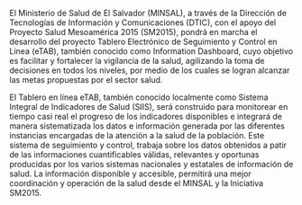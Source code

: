 El Ministerio de Salud de El Salvador (MlNSAL), a través de la Dirección de 
Tecnologías de Información y Comunicaciones (DTIC), con el apoyo del Proyecto 
Salud Mesoamérica 2015 (SM2015), pondrá en marcha el desarrollo del proyecto 
Tablero Electrónico de Seguimiento y Control en Linea (eTAB), también conocido
como Information Dashboard, cuyo objetivo es facilitar y fortalecer la 
vigilancia de la salud, agilizando la toma de decisiones en todos los niveles, 
por medio de los cuales se logran alcanzar las metas propuestas por el sector salud.

EI Tablero en línea eTAB, también conocido localmente como Sistema Integral de 
Indicadores de Salud (SIIS), será construido para monitorear en tiempo casi real 
el progreso de los indicadores disponibles e integrará de manera sistematizada 
los datos e información generada por las diferentes instancias encargadas de la 
atención a la salud de la población. Este sistema de seguimiento y control, 
trabaja sobre los datos obtenidos a patir de las informaciones cuantificables 
válidas, relevantes y oportunas producidas por los varios sistemas nacionales y 
estatales de información de salud. La información disponible y accesible, 
permitirá una mejor coordinación y operación de la salud desde el MINSAL y la 
Iniciativa SM2015.
